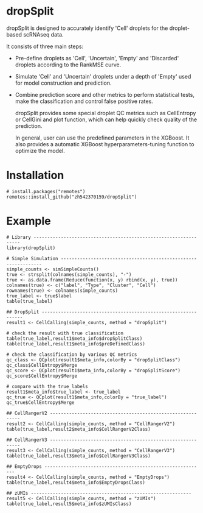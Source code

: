 # dropSplit

dropSplit is designed to accurately identify 'Cell' droplets for the droplet-based scRNAseq data. 

It consists of three main steps:
* Pre-define droplets as 'Cell', 'Uncertain', 'Empty' and 'Discarded' droplets according to the RankMSE curve.
* Simulate 'Cell' and 'Uncertain' droplets under a depth of 'Empty' used for model construction and prediction.
* Combine prediction score and other metrics to perform statistical tests, make the classification and control false positive rates.
    
    dropSplit provides some special droplet QC metrics such as CellEntropy or CellGini and plot function, which can help quickly check quality of the prediction.
    
    In general, user can use the predefined parameters in the XGBoost. It also provides a automatic XGBoost hyperparameters-tuning function to optimize the model.

# Installation
```
# install.packages("remotes")
remotes::install_github("zh542370159/dropSplit")
```

# Example
```
# Library -----------------------------------------------------------------
library(dropSplit)

# Simple Simulation ---------------------------------------------------------------
simple_counts <- simSimpleCounts()
true <- strsplit(colnames(simple_counts), "-")
true <- as.data.frame(Reduce(function(x, y) rbind(x, y), true))
colnames(true) <- c("label", "Type", "Cluster", "Cell")
rownames(true) <- colnames(simple_counts)
true_label <- true$label
table(true_label)

## DropSplit ---------------------------------------------------------------
result1 <- CellCalling(simple_counts, method = "dropSplit")

# check the result with true classification
table(true_label,result1$meta_info$dropSplitClass)
table(true_label,result1$meta_info$preDefinedClass)

# check the classification by various QC metrics
qc_class <- QCplot(result1$meta_info,colorBy = "dropSplitClass")
qc_class$CellEntropy$Merge
qc_score <- QCplot(result1$meta_info,colorBy = "dropSplitScore")
qc_score$CellEntropy$Merge

# compare with the true labels
result1$meta_info$true_label <- true_label
qc_true <- QCplot(result1$meta_info,colorBy = "true_label")
qc_true$CellEntropy$Merge

## CellRangerV2 -----------------------------------------------------------
result2 <- CellCalling(simple_counts, method = "CellRangerV2")
table(true_label,result2$meta_info$CellRangerV2Class)

## CellRangerV3 -----------------------------------------------------------
result3 <- CellCalling(simple_counts, method = "CellRangerV3")
table(true_label,result3$meta_info$CellRangerV3Class)

## EmptyDrops -----------------------------------------------------------
result4 <- CellCalling(simple_counts, method = "EmptyDrops")
table(true_label,result4$meta_info$EmptyDropsClass)

## zUMIs -----------------------------------------------------------
result5 <- CellCalling(simple_counts, method = "zUMIs")
table(true_label,result5$meta_info$zUMIsClass)


```
